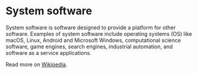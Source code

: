 # System software

System software is software designed to provide a platform for other software. Examples of system software include operating systems (OS) like macOS, Linux, Android and Microsoft Windows, computational science software, game engines, search engines, industrial automation, and software as a service applications.

Read more on [Wikipedia](https://en.wikipedia.org/wiki/System_software).
